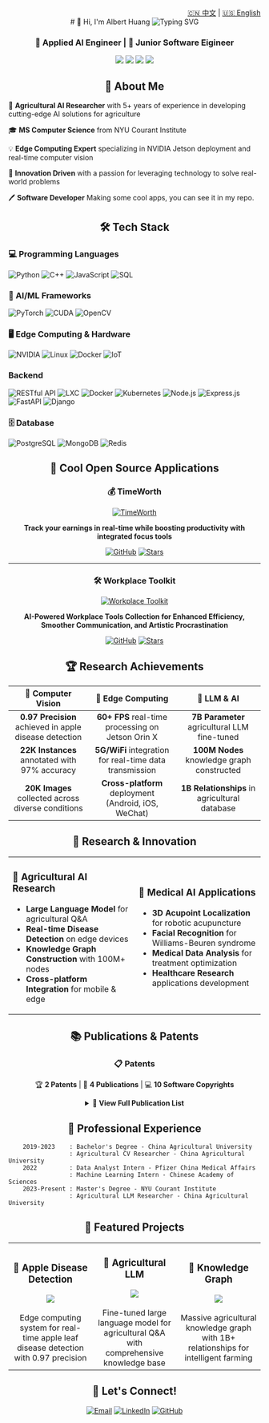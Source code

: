 <!-- Language -->
<div align="right">
  <a href="README_zh.md">🇨🇳 中文</a> | <a href="README.md">🇺🇸 English</a>
</div>

<div align="left">
<div align = "center">
# 👋 Hi, I'm Albert Huang

<img src="https://readme-typing-svg.herokuapp.com?font=Fira+Code&pause=1000&color=00D4AA&center=true&vCenter=true&width=435&lines=AI+Engineer+%26+Researcher;Junior+Software+Engineer;1%2B+Years+of+Experience;NYU+Computer+Science+Graduate" alt="Typing SVG" />
<div>

### 🎯 Applied AI Engineer | 🤖 Junior Software Eigineer

<p align="center">
  <img src="https://img.shields.io/badge/Location-Sunnyvale%2C%20CA%2C%2094089-blue?style=flat-square&logo=google-maps&logoColor=white" />
  <img src="https://img.shields.io/badge/Master-NYU-purple?style=flat-square&logo=university&logoColor=white" />
   <img src="https://img.shields.io/badge/Bachelor-CAU-green?style=flat-square&logo=university&logoColor=white" />
  <img src="https://img.shields.io/badge/Experience-1%2B%20Years-green?style=flat-square&logo=clock&logoColor=white" />
</p>

## 🚀 About Me

<div align="left">

🔬 **Agricultural AI Researcher** with 5+ years of experience in developing cutting-edge AI solutions for agriculture

🎓 **MS Computer Science** from NYU Courant Institute

💡 **Edge Computing Expert** specializing in NVIDIA Jetson deployment and real-time computer vision

🌱 **Innovation Driven** with a passion for leveraging technology to solve real-world problems

🖊 **Software Developer** Making some cool apps, you can see it in my repo.

</div>

## 🛠️ Tech Stack

<div align="left">

### 💻 Programming Languages

![Python](https://img.shields.io/badge/Python-3776AB?style=for-the-badge&logo=python&logoColor=white)
![C++](https://img.shields.io/badge/C%2B%2B-00599C?style=for-the-badge&logo=c%2B%2B&logoColor=white)
![JavaScript](https://img.shields.io/badge/JavaScript-F7DF1E?style=for-the-badge&logo=javascript&logoColor=black)
![SQL](https://img.shields.io/badge/SQL-336791?style=for-the-badge&logo=postgresql&logoColor=white)

### 🤖 AI/ML Frameworks

![PyTorch](https://img.shields.io/badge/PyTorch-EE4C2C?style=for-the-badge&logo=pytorch&logoColor=white)
![CUDA](https://img.shields.io/badge/CUDA-76B900?style=for-the-badge&logo=nvidia&logoColor=white)
![OpenCV](https://img.shields.io/badge/OpenCV-27338e?style=for-the-badge&logo=OpenCV&logoColor=white)

### 🖥️ Edge Computing & Hardware

![NVIDIA](https://img.shields.io/badge/NVIDIA_Jetson-76B900?style=for-the-badge&logo=nvidia&logoColor=white)
![Linux](https://img.shields.io/badge/Linux-FCC624?style=for-the-badge&logo=linux&logoColor=black)
![Docker](https://img.shields.io/badge/Docker-2496ED?style=for-the-badge&logo=docker&logoColor=white)
![IoT](https://img.shields.io/badge/IoT-FF6B6B?style=for-the-badge&logo=arduino&logoColor=white)

### Backend

![RESTful API](https://img.shields.io/badge/RESTful_API-02569B?style=for-the-badge&logo=api&logoColor=white)
![LXC](https://img.shields.io/badge/LXC-333333?style=for-the-badge&logo=linux-containers&logoColor=white)
![Docker](https://img.shields.io/badge/Docker-2496ED?style=for-the-badge&logo=docker&logoColor=white)
![Kubernetes](https://img.shields.io/badge/Kubernetes-326CE5?style=for-the-badge&logo=kubernetes&logoColor=white)
![Node.js](https://img.shields.io/badge/Node.js-43853D?style=for-the-badge&logo=node.js&logoColor=white)
![Express.js](https://img.shields.io/badge/Express.js-404D59?style=for-the-badge)
![FastAPI](https://img.shields.io/badge/FastAPI-005571?style=for-the-badge&logo=fastapi)
![Django](https://img.shields.io/badge/Django-092E20?style=for-the-badge&logo=django&logoColor=white)

### 🗄️ Database

![PostgreSQL](https://img.shields.io/badge/PostgreSQL-316192?style=for-the-badge&logo=postgresql&logoColor=white)
![MongoDB](https://img.shields.io/badge/MongoDB-4EA94B?style=for-the-badge&logo=mongodb&logoColor=white)
![Redis](https://img.shields.io/badge/Redis-DC382D?style=for-the-badge&logo=redis&logoColor=white)

</div>

## 🚀 Cool Open Source Applications

<div align="center">

### 💰 TimeWorth

[![TimeWorth](https://github.com/AlbertHuangKSFO/TimeWorth/blob/main/img/en/banner.png)](https://github.com/AlbertHuangKSFO/TimeWorth)

**Track your earnings in real-time while boosting productivity with integrated focus tools**

[![GitHub](https://img.shields.io/badge/GitHub-Repository-black?style=for-the-badge&logo=github)](https://github.com/AlbertHuangKSFO/TimeWorth)
[![Stars](https://img.shields.io/github/stars/AlbertHuangKSFO/TimeWorth?style=social)](https://github.com/AlbertHuangKSFO/TimeWorth)

---

### 🛠️ Workplace Toolkit

[![Workplace Toolkit](https://github.com/AlbertHuangKSFO/workplace-toolkit/img/banner.png)](https://github.com/AlbertHuangKSFO/workplace-toolkit)

**AI-Powered Workplace Tools Collection for Enhanced Efficiency, Smoother Communication, and Artistic Procrastination**

[![GitHub](https://img.shields.io/badge/GitHub-Repository-black?style=for-the-badge&logo=github)](https://github.com/AlbertHuangKSFO/workplace-toolkit)
[![Stars](https://img.shields.io/github/stars/AlbertHuangKSFO/workplace-toolkit?style=social)](https://github.com/AlbertHuangKSFO/workplace-toolkit)

</div>

## 🏆 Research Achievements

<div align="center">

|                 🎯 **Computer Vision**                 |                  🚀 **Edge Computing**                  |                🧠 **LLM & AI**                |
| :----------------------------------------------------: | :-----------------------------------------------------: | :-------------------------------------------: |
| **0.97 Precision** achieved in apple disease detection |    **60+ FPS** real-time processing on Jetson Orin X    | **7B Parameter** agricultural LLM fine-tuned  |
|     **22K Instances** annotated with 97% accuracy      | **5G/WiFi** integration for real-time data transmission |  **100M Nodes** knowledge graph constructed   |
|   **20K Images** collected across diverse conditions   |  **Cross-platform** deployment (Android, iOS, WeChat)   | **1B Relationships** in agricultural database |

</div>

## 🔬 Research & Innovation

<table>
<tr>
<td width="50%">

### 🌾 Agricultural AI Research

- **Large Language Model** for agricultural Q&A
- **Real-time Disease Detection** on edge devices
- **Knowledge Graph Construction** with 100M+ nodes
- **Cross-platform Integration** for mobile & edge

</td>
<td width="50%">

### 🏥 Medical AI Applications

- **3D Acupoint Localization** for robotic acupuncture
- **Facial Recognition** for Williams-Beuren syndrome
- **Medical Data Analysis** for treatment optimization
- **Healthcare Research** applications development

</td>
</tr>
</table>

## 📚 Publications & Patents

<div align="center">

### 📋 Patents

🏆 **2 Patents** | 🔬 **4 Publications** | 💻 **10 Software Copyrights**

</div>

<details>
<summary>📄 <strong>View Full Publication List</strong></summary>
<div align= "left">

### Patents

- **CN202210383553.4** - Crop Disease Identification Method & Device
- **CN202210369199.X** - Crop Data Collection System & Device

### Publications

- **European Journal of Pediatrics** - Facial Recognition for Williams-Beuren Syndrome
- **Computers and Electronics in Agriculture** - CSA-YOLO Apple Disease Detection (Under Review)
- **2022 Agro-Geoinformatics Conference** - DiseSniper Potato Disease Identification
- **Journal of the ASABE** - Maize Canopy LAI Inversion Methods
</div>
</details>

## 💼 Professional Experience

<div align="left">

```mermaid
    2019-2023    : Bachelor's Degree - China Agricultural University
                 : Agricultural CV Researcher - China Agricultural University
    2022         : Data Analyst Intern - Pfizer China Medical Affairs
                 : Machine Learning Intern - Chinese Academy of Sciences
    2023-Present : Master's Degree - NYU Courant Institute
                 : Agricultural LLM Researcher - China Agricultural University
```

</div>

## 🌟 Featured Projects

<div align="center">

<table>
<tr>
<td align="center" width="33%">
<h3>🍎 Apple Disease Detection</h3>
<img src="https://img.shields.io/badge/Real--time-60%2B%20FPS-brightgreen?style=flat-square" />
<br><br>
Edge computing system for real-time apple leaf disease detection with 0.97 precision
</td>
<td align="center" width="33%">
<h3>🧠 Agricultural LLM</h3>
<img src="https://img.shields.io/badge/Parameters-7B-blue?style=flat-square" />
<br><br>
Fine-tuned large language model for agricultural Q&A with comprehensive knowledge base
</td>
<td align="center" width="33%">
<h3>🔗 Knowledge Graph</h3>
<img src="https://img.shields.io/badge/Nodes-100M%2B-orange?style=flat-square" />
<br><br>
Massive agricultural knowledge graph with 1B+ relationships for intelligent farming
</td>
</tr>
</table>

</div>

## 🤝 Let's Connect!

<div align="center">

[![Email](https://img.shields.io/badge/Email-roger.zbaa@gmail.com-red?style=for-the-badge&logo=gmail&logoColor=white)](mailto:roger.zbaa@gmail.com)
[![LinkedIn](https://img.shields.io/badge/LinkedIn-Connect-blue?style=for-the-badge&logo=linkedin&logoColor=white)](https://linkedin.com/in/jinze-huang)
[![GitHub](https://img.shields.io/badge/GitHub-Follow-black?style=for-the-badge&logo=github&logoColor=white)](https://github.com/AlbertHuangKSFO)

</div>
